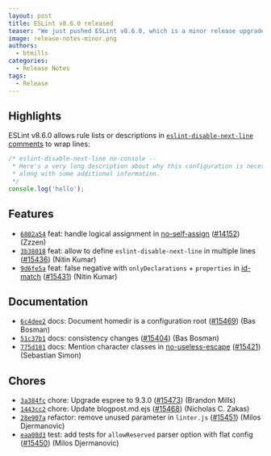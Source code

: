 ```yaml
---
layout: post
title: ESLint v8.6.0 released
teaser: "We just pushed ESLint v8.6.0, which is a minor release upgrade of ESLint. This release adds some new features and fixes several bugs found in the previous release."
image: release-notes-minor.png
authors:
  - btmills
categories:
  - Release Notes
tags:
  - Release
---
```


## Highlights

ESLint v8.6.0 allows rule lists or descriptions in [`eslint-disable-next-line` comments](https://eslint.org/docs/user-guide/configuring/rules#using-configuration-comments-1) to wrap lines:

```js
/* eslint-disable-next-line no-console --
 * Here's a very long description about why this configuration is necessary
 * along with some additional information.
 */
console.log('hello');
```

## Features


* [`6802a54`](https://github.com/eslint/eslint/commit/6802a54837ea008bef4d5ae11522941693ba5ef6) feat: handle logical assignment in [no-self-assign](/docs/rules/no-self-assign) ([#14152](https://github.com/eslint/eslint/issues/14152)) (Zzzen)
* [`3b38018`](https://github.com/eslint/eslint/commit/3b38018ef5cb004ad5bc011de726bd2df2eb2f3f) feat: allow to define `eslint-disable-next-line` in multiple lines ([#15436](https://github.com/eslint/eslint/issues/15436)) (Nitin Kumar)
* [`9d6fe5a`](https://github.com/eslint/eslint/commit/9d6fe5a6b65f397bafc5eb0a995e96717cdc9b53) feat: false negative with `onlyDeclarations` + `properties` in [id-match](/docs/rules/id-match) ([#15431](https://github.com/eslint/eslint/issues/15431)) (Nitin Kumar)








## Documentation


* [`6c4dee2`](https://github.com/eslint/eslint/commit/6c4dee2e87dac8d0751ce2426ded651ed0986112) docs: Document homedir is a configuration root ([#15469](https://github.com/eslint/eslint/issues/15469)) (Bas Bosman)
* [`51c37b1`](https://github.com/eslint/eslint/commit/51c37b118aed9c0d7a0efd40c491efca04c82ef9) docs: consistency changes ([#15404](https://github.com/eslint/eslint/issues/15404)) (Bas Bosman)
* [`775d181`](https://github.com/eslint/eslint/commit/775d18138244a28ebe1cb92849cd0f4e8cd27672) docs: Mention character classes in [no-useless-escape](/docs/rules/no-useless-escape) ([#15421](https://github.com/eslint/eslint/issues/15421)) (Sebastian Simon)








## Chores


* [`3a384fc`](https://github.com/eslint/eslint/commit/3a384fc287cebb7be5fe5ed95497d578437a503a) chore: Upgrade espree to 9.3.0 ([#15473](https://github.com/eslint/eslint/issues/15473)) (Brandon Mills)
* [`1443cc2`](https://github.com/eslint/eslint/commit/1443cc2fc8785157936b864258924fe9bcd23210) chore: Update blogpost.md.ejs ([#15468](https://github.com/eslint/eslint/issues/15468)) (Nicholas C. Zakas)
* [`28e907a`](https://github.com/eslint/eslint/commit/28e907a4ca05a026d156f814f4118f8fe713e99d) refactor: remove unused parameter in `linter.js` ([#15451](https://github.com/eslint/eslint/issues/15451)) (Milos Djermanovic)
* [`eaa08d3`](https://github.com/eslint/eslint/commit/eaa08d3055b195bce59cc96bb63ac29038cd7c7d) test: add tests for `allowReserved` parser option with flat config ([#15450](https://github.com/eslint/eslint/issues/15450)) (Milos Djermanovic)
